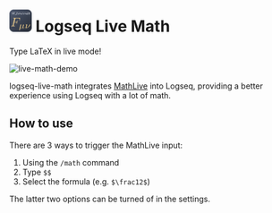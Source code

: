<h1>
  <img src="icon.svg" width="40">
  Logseq Live Math
</h1>

Type LaTeX in live mode!

![live-math-demo](https://github.com/AllanChain/logseq-live-math/assets/36528777/e5b7c032-272a-426b-ab84-5ccbe7512ae0)

logseq-live-math integrates [MathLive](https://cortexjs.io/mathlive/) into Logseq, providing a better experience using Logseq with a lot of math.

## How to use

There are 3 ways to trigger the MathLive input:
1. Using the `/math` command
2. Type `$$`
3. Select the formula (e.g. `$\frac12$`)

The latter two options can be turned of in the settings.
